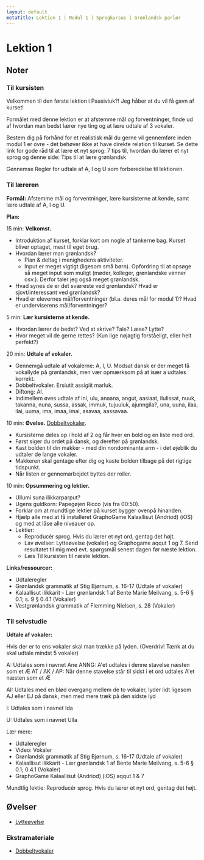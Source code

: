 ```yaml
---
layout: default
metaTitle: Lektion 1 | Modul 1 | Sprogkursus | Grønlandsk parlør
---
```


# Lektion 1

## Noter

### Til kursisten

Velkommen til den første lektion i Paasiviuk?! Jeg håber at du vil få gavn af kurset!

Formålet med denne lektion er at afstemme mål og forventninger, finde ud af hvordan man bedst lærer nye ting og at lære udtale af 3 vokaler.

Bestem dig på forhånd for et realistisk mål du gerne vil gennemføre inden modul 1 er ovre - det behøver ikke at have direkte relation til kurset. Se dette link for gode råd til at lære et nyt sprog: 7 tips til, hvordan du lærer et nyt sprog og denne side: Tips til at lære grønlandsk

Gennemse Regler for udtale af A, I og U som forberedelse til lektionen.

### Til læreren

**Formål:** Afstemme mål og forventninger, lære kursisterne at kende, samt lære udtale af A, I og U.

**Plan:**

15 min: **Velkomst.**

- Introduktion af kurset, forklar kort om nogle af tankerne bag. Kurset bliver optaget, mest til eget brug.
- Hvordan lærer man grønlandsk?
    - Plan & deltag i menighedens aktiviteter.
    - Input er meget vigtigt (ligesom små børn). Opfordring til at opsøge så meget input som muligt (møder, kolleger, grønlandske venner osv.). Derfor taler jeg også meget grønlandsk.
- Hvad synes de er det sværeste ved grønlandsk? Hvad er sjovt/interessant ved grønlandsk?
- Hvad er elevernes mål/forventninger (bl.a. deres mål for modul 1)? Hvad er underviserens mål/forventninger?

5 min: **Lær kursisterne at kende.**

- Hvordan lærer de bedst? Ved at skrive? Tale? Læse? Lytte?
- Hvor meget vil de gerne rettes? (Kun lige nøjagtig forståeligt, eller helt perfekt?)

20 min: **Udtale af vokaler.**

- Gennemgå udtale af vokalerne: A, I, U. Modsat dansk er der meget få vokallyde på grønlandsk, men vær opmærksom på at især a udtales korrekt.
- Dobbeltvokaler. Ersiutit assigiit marluk.
- Diftong: AI.
- Indimellem øves udtale af ini, ulu, anaana, angut, aasiaat, ilulissat, nuuk, takanna, nuna, sussa, assak, immuk, tujuuluk, ajunngila?, una, uuna, ilaa, ilai, uuma, ima, imaa, imai, asavaa, aassavaa.

10 min: **Øvelse.** [Dobbeltvokaler]().

- Kursisterne deles op i hold af 2 og får hver en bold og en liste med ord.
- Først siger du ordet på dansk, og derefter på grønlandsk.
- Kast bolden til din makker - med din nondominante arm - i det øjeblik du udtaler de lange vokaler.
- Makkeren skal gentage efter dig og kaste bolden tilbage på det rigtige tidspunkt.
- Når listen er gennemarbejdet byttes der roller.

10 min: **Opsummering og lektier.**

- Ullumi suna ilikkarparput?
- Ugens guldkorn: Papegøjen Ricco (vis fra 00:50).
- Forklar om at mundtlige lektier på kurset bygger ovenpå hinanden.
- Hjælp alle med at få installeret GraphoGame Kalaallisut (Andriod) (iOS) og med at låse alle niveauer op.
- Lektier:
    - Reproducér sprog. Hvis du lærer et nyt ord, gentag det højt.
    - Lav øvelser: Lytteøvelse (vokaler) og Graphogame aqqut 1 og 7. Send resultatet til mig med evt. spørgsmål senest dagen før næste lektion.
    - Læs Til kursisten til næste lektion.

**Links/ressourcer:**

- Udtaleregler
- Grønlandsk grammatik af Stig Bjørnum, s. 16-17 (Udtale af vokaler)
- Kalaallisut ilikkarit - Lær grønlandsk 1 af Bente Marie Meilvang, s. 5-6 § 0.1; s. 9 § 0.4.1 (Vokaler)
- Vestgrønlandsk grammatik af Flemming Nielsen, s. 28 (Vokaler)


### Til selvstudie

**Udtale af vokaler:**

Hvis der er to ens vokaler skal man trække på lyden. (Overdriv! Tænk at du skal udtale mindst 5 vokaler)

A: Udtales som i navnet Ane
ANNG: A'et udtales i denne stavelse næsten som et Æ
AT / AK / AP: Når denne stavelse står til sidst i et ord udtales A'et næsten som et Æ

AI: Udtales med en blød overgang mellem de to vokaler, lyder lidt ligesom AJ eller EJ på dansk, men med mere træk på den sidste lyd

I: Udtales som i navnet Ida

U: Udtales som i navnet Ulla

Lær mere:

- Udtaleregler
- Video: Vokaler
- Grønlandsk grammatik af Stig Bjørnum, s. 16-17 (Udtale af vokaler)
- Kalaallisut ilikkarit - Lær grønlandsk 1 af Bente Marie Meilvang, s. 5-6 § 0.1; 0.4.1 (Vokaler)
- GraphoGame Kalaallisut (Andriod) (iOS) aqqut 1 & 7

Mundtlig lektie: Reproducér sprog. Hvis du lærer et nyt ord, gentag det højt.

## Øvelser

- [Lytteøvelse]()

### Ekstramateriale

- [Dobbeltvokaler](ekstra-dobbeltvokaler)